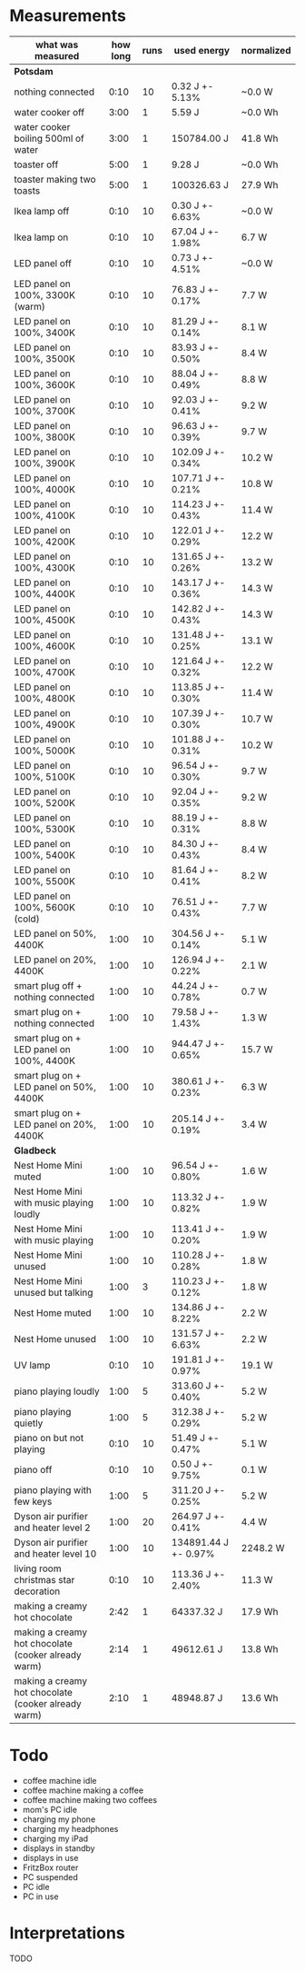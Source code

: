 # Measurements

what was measured                                   | how long | runs | used energy          | normalized
----------------------------------------------------|----------|------|----------------------|------------
**Potsdam**                                         |          |      |                      |
nothing connected                                   |     0:10 |   10 |      0.32 J +- 5.13% |   ~0.0 W
water cooker off                                    |     3:00 |    1 |      5.59 J          |   ~0.0 Wh
water cooker boiling 500ml of water                 |     3:00 |    1 | 150784.00 J          |   41.8 Wh
toaster off                                         |     5:00 |    1 |      9.28 J          |   ~0.0 Wh
toaster making two toasts                           |     5:00 |    1 | 100326.63 J          |   27.9 Wh
Ikea lamp off                                       |     0:10 |   10 |      0.30 J +- 6.63% |   ~0.0 W
Ikea lamp on                                        |     0:10 |   10 |     67.04 J +- 1.98% |    6.7 W
LED panel off                                       |     0:10 |   10 |      0.73 J +- 4.51% |   ~0.0 W
LED panel on 100%, 3300K (warm)                     |     0:10 |   10 |     76.83 J +- 0.17% |    7.7 W
LED panel on 100%, 3400K                            |     0:10 |   10 |     81.29 J +- 0.14% |    8.1 W
LED panel on 100%, 3500K                            |     0:10 |   10 |     83.93 J +- 0.50% |    8.4 W
LED panel on 100%, 3600K                            |     0:10 |   10 |     88.04 J +- 0.49% |    8.8 W
LED panel on 100%, 3700K                            |     0:10 |   10 |     92.03 J +- 0.41% |    9.2 W
LED panel on 100%, 3800K                            |     0:10 |   10 |     96.63 J +- 0.39% |    9.7 W
LED panel on 100%, 3900K                            |     0:10 |   10 |    102.09 J +- 0.34% |   10.2 W
LED panel on 100%, 4000K                            |     0:10 |   10 |    107.71 J +- 0.21% |   10.8 W
LED panel on 100%, 4100K                            |     0:10 |   10 |    114.23 J +- 0.43% |   11.4 W
LED panel on 100%, 4200K                            |     0:10 |   10 |    122.01 J +- 0.29% |   12.2 W
LED panel on 100%, 4300K                            |     0:10 |   10 |    131.65 J +- 0.26% |   13.2 W
LED panel on 100%, 4400K                            |     0:10 |   10 |    143.17 J +- 0.36% |   14.3 W
LED panel on 100%, 4500K                            |     0:10 |   10 |    142.82 J +- 0.43% |   14.3 W
LED panel on 100%, 4600K                            |     0:10 |   10 |    131.48 J +- 0.25% |   13.1 W
LED panel on 100%, 4700K                            |     0:10 |   10 |    121.64 J +- 0.32% |   12.2 W
LED panel on 100%, 4800K                            |     0:10 |   10 |    113.85 J +- 0.30% |   11.4 W
LED panel on 100%, 4900K                            |     0:10 |   10 |    107.39 J +- 0.30% |   10.7 W
LED panel on 100%, 5000K                            |     0:10 |   10 |    101.88 J +- 0.31% |   10.2 W
LED panel on 100%, 5100K                            |     0:10 |   10 |     96.54 J +- 0.30% |    9.7 W
LED panel on 100%, 5200K                            |     0:10 |   10 |     92.04 J +- 0.35% |    9.2 W
LED panel on 100%, 5300K                            |     0:10 |   10 |     88.19 J +- 0.31% |    8.8 W
LED panel on 100%, 5400K                            |     0:10 |   10 |     84.30 J +- 0.43% |    8.4 W
LED panel on 100%, 5500K                            |     0:10 |   10 |     81.64 J +- 0.41% |    8.2 W
LED panel on 100%, 5600K (cold)                     |     0:10 |   10 |     76.51 J +- 0.43% |    7.7 W
LED panel on 50%, 4400K                             |     1:00 |   10 |    304.56 J +- 0.14% |    5.1 W
LED panel on 20%, 4400K                             |     1:00 |   10 |    126.94 J +- 0.22% |    2.1 W
smart plug off + nothing connected                  |     1:00 |   10 |     44.24 J +- 0.78% |    0.7 W
smart plug on + nothing connected                   |     1:00 |   10 |     79.58 J +- 1.43% |    1.3 W
smart plug on + LED panel on 100%, 4400K            |     1:00 |   10 |    944.47 J +- 0.65% |   15.7 W
smart plug on + LED panel on 50%, 4400K             |     1:00 |   10 |    380.61 J +- 0.23% |    6.3 W
smart plug on + LED panel on 20%, 4400K             |     1:00 |   10 |    205.14 J +- 0.19% |    3.4 W
**Gladbeck**                                        |          |      |
Nest Home Mini muted                                |     1:00 |   10 |     96.54 J +- 0.80% |    1.6 W
Nest Home Mini with music playing loudly            |     1:00 |   10 |    113.32 J +- 0.82% |    1.9 W
Nest Home Mini with music playing                   |     1:00 |   10 |    113.41 J +- 0.20% |    1.9 W
Nest Home Mini unused                               |     1:00 |   10 |    110.28 J +- 0.28% |    1.8 W
Nest Home Mini unused but talking                   |     1:00 |    3 |    110.23 J +- 0.12% |    1.8 W
Nest Home muted                                     |     1:00 |   10 |    134.86 J +- 8.22% |    2.2 W
Nest Home unused                                    |     1:00 |   10 |    131.57 J +- 6.63% |    2.2 W
UV lamp                                             |     0:10 |   10 |    191.81 J +- 0.97% |   19.1 W
piano playing loudly                                |     1:00 |    5 |    313.60 J +- 0.40% |    5.2 W
piano playing quietly                               |     1:00 |    5 |    312.38 J +- 0.29% |    5.2 W
piano on but not playing                            |     0:10 |   10 |     51.49 J +- 0.47% |    5.1 W
piano off                                           |     0:10 |   10 |      0.50 J +- 9.75% |    0.1 W
piano playing with few keys                         |     1:00 |    5 |    311.20 J +- 0.25% |    5.2 W
Dyson air purifier and heater level 2               |     1:00 |   20 |    264.97 J +- 0.41% |    4.4 W
Dyson air purifier and heater level 10              |     1:00 |   10 | 134891.44 J +- 0.97% | 2248.2 W
living room christmas star decoration               |     0:10 |   10 |    113.36 J +- 2.40% |   11.3 W
making a creamy hot chocolate                       |     2:42 |    1 |  64337.32 J          |   17.9 Wh
making a creamy hot chocolate (cooker already warm) |     2:14 |    1 |  49612.61 J          |   13.8 Wh
making a creamy hot chocolate (cooker already warm) |     2:10 |    1 |  48948.87 J          |   13.6 Wh

# Todo

- coffee machine idle
- coffee machine making a coffee
- coffee machine making two coffees
- mom's PC idle
- charging my phone
- charging my headphones
- charging my iPad
- displays in standby
- displays in use
- FritzBox router
- PC suspended
- PC idle
- PC in use

# Interpretations

TODO
